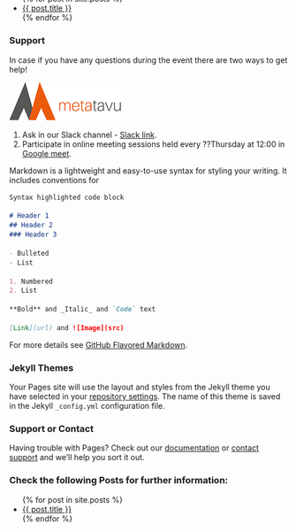 <header style="margin-left: -10vw; margin-top: -9vh; padding-bottom: 50px;">
   <a href="http://jekyllrb.com">
   <img src="media/metatavu-logo.png" style="max-width: 100px;"
      alt="Jekyll logo" />
   </a>
</header>

## XAMK kubernetes challenges

You will find challenges and any supporting information on this Github Pages website or under the [XAMK challenges GitHub repository](https://github.com/Metatavu/xamk-challenges).

### Please check the following Posts. Hopefully you will find all that is needed there 😀:

<ul>
  {% for post in site.posts %}
    <li>
      <a href="{{ post.url | relative_url }}">{{ post.title }}</a>
    </li>
  {% endfor %}
</ul>

### Support

In case if you have any questions during the event there are two ways to get help!

 ![Image](/docs/media/metatavu-logo.png)

1. Ask in our Slack channel -  [Slack link]().
2. Participate in online meeting sessions held every ??Thursday at 12:00 in [Google meet]().

Markdown is a lightweight and easy-to-use syntax for styling your writing. It includes conventions for

```markdown
Syntax highlighted code block

# Header 1
## Header 2
### Header 3

- Bulleted
- List

1. Numbered
2. List

**Bold** and _Italic_ and `Code` text

[Link](url) and ![Image](src)
```

For more details see [GitHub Flavored Markdown](https://guides.github.com/features/mastering-markdown/).

### Jekyll Themes

Your Pages site will use the layout and styles from the Jekyll theme you have selected in your [repository settings](https://github.com/Metatavu/xamk-challenges/settings). The name of this theme is saved in the Jekyll `_config.yml` configuration file.

### Support or Contact

Having trouble with Pages? Check out our [documentation](https://docs.github.com/categories/github-pages-basics/) or [contact support](https://github.com/contact) and we’ll help you sort it out.

### Check the following Posts for further information:

<ul>
  {% for post in site.posts %}
    <li>
      <a href="{{ post.url | relative_url }}">{{ post.title }}</a>
    </li>
  {% endfor %}
</ul>

